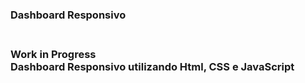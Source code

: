 <h3>Dashboard Responsivo<h3></br>
Work in Progress</br>
Dashboard Responsivo utilizando Html, CSS e JavaScript
